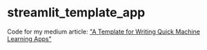 # streamlit_template_app

Code for my medium article: ["A Template for Writing Quick Machine Learning Apps"](https://medium.com/@lucas-soares/a-template-for-writing-quick-machine-learning-apps-7c7b8bdfeb91)
